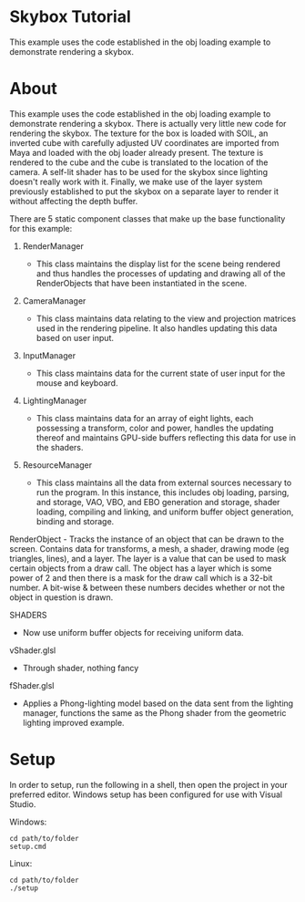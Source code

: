 # Skybox Tutorial

This example uses the code established in the obj loading example to demonstrate rendering a skybox.

# About

This example uses the code established in the obj loading example to demonstrate rendering a skybox. There is actually very little new code for rendering the skybox. The texture for the box is loaded with SOIL, an inverted cube with carefully adjusted UV coordinates are imported from Maya and loaded with the obj loader already present. The texture is rendered to the cube and the cube is translated to the location of the camera. A self-lit shader has to be used for the skybox since lighting doesn't really work with it. Finally, we make use of the layer system previously established to put the skybox on a separate layer to render it without affecting the depth buffer.

There are 5 static component classes that make up the base functionality for this example:

1) RenderManager
	- This class maintains the display list for the scene being rendered and thus handles the processes of updating and drawing all of the RenderObjects that have been instantiated in the scene.

2) CameraManager
	- This class maintains data relating to the view and projection matrices used in the rendering pipeline. It also handles updating this data based on user input.

3) InputManager
	- This class maintains data for the current state of user input for the mouse and keyboard.

4) LightingManager
	- This class maintains data for an array of eight lights, each possessing a transform, color and power, handles the updating thereof and maintains GPU-side buffers reflecting this data for use in the shaders.

5) ResourceManager
	- This class maintains all the data from external sources necessary to run the program. In this instance, this includes obj loading, parsing, and storage, VAO, VBO, and EBO generation and storage, shader loading, compiling and linking, and uniform buffer object generation, binding and storage.

RenderObject
	- Tracks the instance of an object that can be drawn to the screen. Contains data for transforms, a mesh, a shader, drawing mode (eg triangles, lines), and a layer. The layer is a value that can be used to mask certain objects from a draw call. The object has a layer which is some power of 2 and then there is a mask for the draw call which is a 32-bit number. A bit-wise & between these numbers decides whether or not the object in question is drawn.

SHADERS
  - Now use uniform buffer objects for receiving uniform data.

vShader.glsl
  - Through shader, nothing fancy

fShader.glsl
  - Applies a Phong-lighting model based on the data sent from the lighting manager, functions the same as the Phong shader from the geometric lighting improved example.

# Setup

In order to setup, run the following in a shell, then open the project in your preferred editor. Windows setup has been configured for use with Visual Studio.

Windows:
```
cd path/to/folder
setup.cmd
```
Linux:
```
cd path/to/folder
./setup
```
